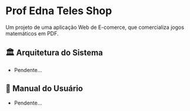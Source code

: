 # Prof Edna Teles Shop
Um projeto de uma aplicação Web de E-comerce, que comercializa jogos matemáticos em PDF.

## 🏛️ Arquitetura do Sistema
- Pendente...

## 📖 Manual do Usuário
- Pendente...
